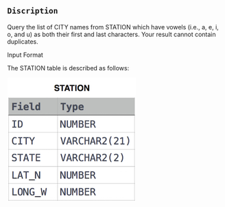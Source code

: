 ## `Discription`

Query the list of CITY names from STATION which have vowels (i.e., a, e, i, o, and u) as both their first and last characters. Your result cannot contain duplicates.

Input Format

The STATION table is described as follows:

![alt](../Weather%20Observation%20Station%203/1449345840-5f0a551030-Station.jpg)

